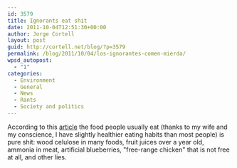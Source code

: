 ```yaml
---
id: 3579
title: Ignorants eat shit
date: 2011-10-04T12:51:30+00:00
author: Jorge Cortell
layout: post
guid: http://cortell.net/blog/?p=3579
permalink: /blog/2011/10/04/los-ignorantes-comen-mierda/
wpsd_autopost:
  - "1"
categories:
  - Environment
  - General
  - News
  - Rants
  - Society and politics
---
```

According to this <a title="http://www.cracked.com/article_19433_the-6-most-horrifying-lies-food-industry-feeding-you.html" href="http://www.cracked.com/article_19433_the-6-most-horrifying-lies-food-industry-feeding-you.html" target="_blank">article</a> the food people usually eat (thanks to my wife and my conscience, I have slightly healthier eating habits than most people) is pure shit: wood celulose in many foods, fruit juices over a year old, ammonia in meat, artificial blueberries, "free-range chicken" that is not free at all, and other lies.